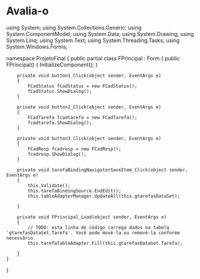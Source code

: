 # Avalia-o
using System;
using System.Collections.Generic;
using System.ComponentModel;
using System.Data;
using System.Drawing;
using System.Linq;
using System.Text;
using System.Threading.Tasks;
using System.Windows.Forms;

namespace ProjetoFinal
{
    public partial class FPrincipal : Form
    {
        public FPrincipal()
        {
            InitializeComponent();
        }

        private void button1_Click(object sender, EventArgs e)
        {
            FCadStatus fCadStatus = new FCadStatus();
            fCadStatus.ShowDialog();
        }

        private void button2_Click(object sender, EventArgs e)
        {
            FCadTarefa fcadtarefa = new FCadTarefa();
            fcadtarefa.ShowDialog();
        }

        private void button3_Click(object sender, EventArgs e)
        {
            FCadResp fcadresp = new FCadResp();
            fcadresp.ShowDialog();
        }

        private void tarefaBindingNavigatorSaveItem_Click(object sender, EventArgs e)
        {
            this.Validate();
            this.tarefaBindingSource.EndEdit();
            this.tableAdapterManager.UpdateAll(this.gtarefasDataSet);

        }

        private void FPrincipal_Load(object sender, EventArgs e)
        {
            // TODO: esta linha de código carrega dados na tabela 'gtarefasDataSet.Tarefa'. Você pode movê-la ou removê-la conforme necessário.
            this.tarefaTableAdapter.Fill(this.gtarefasDataSet.Tarefa);

        }
    }
}
